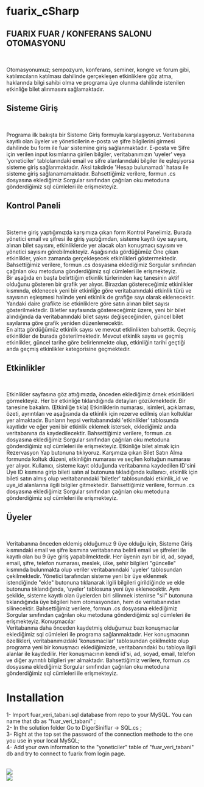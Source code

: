 # fuarix_cSharp

<h2>FUARIX FUAR / KONFERANS SALONU OTOMASYONU</h2></br>

Otomasyonumuz; sempozyum, konferans, seminer, kongre ve forum gibi, katılımcıların katılması dahilinde gerçekleşen etkinliklere göz atma, haklarında bilgi sahibi olma ve programa üye olunma dahilinde istenilen etkinliğe bilet alınmasını sağlamaktadır.</br>

<h2>Sisteme Giriş</h2></br>

Programa ilk bakışta bir Sisteme Giriş formuyla karşılaşıyoruz. Veritabanına kayıtlı olan üyeler ve yöneticilerin e-posta ve şifre bilgilerini girmesi dahilinde bu form ile fuar sistemine giriş sağlanmaktadır. E-posta ve Şifre için verilen input kısımlarına girilen bilgiler, veritabanımızın 'uyeler' veya 'yoneticiler' tablolarındaki email ve sifre alanlarındaki bilgiler ile eşleşiyorsa sisteme giriş sağlanmaktadır. Aksi takdirde 'Hesap bulunamadı' hatası ile sisteme giriş sağlanamamaktadır. Bahsettiğimiz verilere, formun .cs dosyasına eklediğimiz Sorgular sınıfından çağrılan oku metoduna gönderdiğimiz sql cümleleri ile erişmekteyiz.</br>

<h2>Kontrol Paneli</h2></br>

Sisteme giriş yaptığımızda karşımıza çıkan form Kontrol Panelimiz. Burada yönetici email ve şifresi ile giriş yaptığımdan, sisteme kayıtlı üye sayısını, alınan bilet sayısını, etkinliklerde yer alacak olan konuşmacı sayısını ve yönetici sayısını görebilmekteyiz. Aşağısında gördüğümüz Öne çıkan etkinlikler, yakın zamanda gerçekleşecek etkinlikleri göstermektedir. Bahsettiğimiz verilere, formun .cs dosyasına eklediğimiz Sorgular sınıfından çağrılan oku metoduna gönderdiğimiz sql cümleleri ile erişmekteyiz.</br>
Bir aşağıda en başta belirttiğim etkinlik türlerinden kaç tanesinin aktif olduğunu gösteren bir grafik yer alıyor. Birazdan göstereceğimiz etkinlikler kısmında, eklenecek yeni bir etkinliğe göre veritabanındaki etkinlik türü ve sayısının eşleşmesi halinde yeni etkinlik de grafiğe sayı olarak eklenecektir. 
Yandaki daire grafikte ise etkinliklere göre satın alınan bilet sayısı gösterilmektedir. Biletler sayfasında göstereceğimiz üzere, yeni bir bilet alındığında da veritabanındaki bilet sayısı değişeceğinden, güncel bilet sayılarına göre grafik yeniden düzenlenecektir.</br>
En altta gördüğümüz etkinlik sayısı ve mevcut etklinlikten bahsettik. Geçmiş etkinlikler de burada gösterilmektedir. Mevcut etkinlik sayısı ve geçmiş etkinlikler, güncel tarihe göre belirlenmekte olup, etkinliğin tarihi geçtiği anda geçmiş etkinlikler kategorisine geçmektedir.</br>

<h2>Etkinlikler</h2></br>

Etkinlikler sayfasına göz attığımızda, önceden eklediğimiz örnek etkinlikleri görmekteyiz. Her bir etkinliğe tıklandığında detayları gözükmektedir. Bir tanesine bakalım. (Etkinliğe tıkla) Etkinliklerin numarası, isimleri, açıklaması, özeti, ayrıntıları ve aşağısında da etkinlik için rezerve edilmiş olan koltuklar yer almaktadır. Bunların hepsi veritabanındaki 'etkinlikler' tablosunda kayıtlıdır ve eğer yeni bir etkinlik eklemek istersek, eklediğimiz anda veritabanına da kaydedilecektir. Bahsettiğimiz verilere, formun .cs dosyasına eklediğimiz Sorgular sınıfından çağrılan oku metoduna gönderdiğimiz sql cümleleri ile erişmekteyiz.
Etkinliğe bilet almak için Rezervasyon Yap butonuna tıklıyoruz. Karşımıza çıkan Bilet Satın Alma formunda koltuk düzeni, etkinliğin numarası ve seçilen koltuğun numarası yer alıyor. Kullanıcı, sisteme kayıt olduğunda veritabanına kaydedilen ID'sini Üye ID kısmına girip bileti satın al butonuna tıkladığında kullanıcı, etkinlik için bileti satın almış olup veritabanındaki 'biletler' tablosundaki etkinlik_id ve uye_id alanlarına ilgili bilgiler gitmektedir.  Bahsettiğimiz verilere, formun .cs dosyasına eklediğimiz Sorgular sınıfından çağrılan oku metoduna gönderdiğimiz sql cümleleri ile erişmekteyiz.</br>

<h2>Üyeler</h2></br>

Veritabanına önceden eklemiş olduğumuz 9 üye olduğu için, Sisteme Giriş kısmındaki email ve şifre kısmına veritabanına belirli email ve şifreleri ile kayıtlı olan bu 9 üye giriş yapabilmektedir. Her üyenin ayrı bir id, ad, soyad, email, şifre, telefon numarası, meslek, ülke, şehir bilgileri "güncelle" kısmında bulunmakta olup veriler veritabanındaki 'uyeler' tablosundan çekilmektedir. Yönetici tarafından sisteme yeni bir üye eklenmek istendiğinde "ekle" butonuna tıklanarak ilgili bilgileri girildiğinde ve ekle butonuna tıklandığında, 'uyeler' tablosuna yeni üye eklenecektir. Aynı şekilde, sisteme kayıtlı olan üyelerden biri silinmek istenirse "sil" butonuna tıklandığında üye bilgileri hem otomasyondan, hem de veritabanından silinecektir.
Bahsettiğimiz verilere, formun .cs dosyasına eklediğimiz Sorgular sınıfından çağrılan oku metoduna gönderdiğimiz sql cümleleri ile erişmekteyiz.
Konuşmacılar</br>
Veritabanına daha önceden kaydetmiş olduğumuz bazı konuşmacılar eklediğimiz sql cümleleri ile programa sağlanmaktadır. Her konuşmacının özellikleri, veritabanımızdaki 'konusmacilar' tablosundan çekilmekte olup programa yeni bir konuşmacı eklediğimizde, veritabanındaki bu tabloya ilgili alanlar ile kaydedilir. Her konuşmacının kendi id'si, ad, soyad, email, telefon ve diğer ayrıntılı bilgileri yer almaktadır. Bahsettiğimiz verilere, formun .cs dosyasına eklediğimiz Sorgular sınıfından çağrılan oku metoduna gönderdiğimiz sql cümleleri ile erişmekteyiz.

# Installation 


1- Import fuar_veri_tabani.sql database from repo to your MySQL. You can name that db as "fuar_veri_tabani" ;</br>
2- In the solution folder Go to DigerSiniflar -> SQL.cs ;</br>
3- Right at the top set the password of the connection methode to the one you use in your local MySQL;</br>
4- Add your own information to the "yoneticiler" table of "fuar_veri_tabani" db and try to connect to fuarix from login page.</br></br>

<img src="https://github.com/Judy-Nkwama/fuarix_cSharp/blob/main/Screenshot%20(158).png" /></br>
<img src="https://github.com/Judy-Nkwama/fuarix_cSharp/blob/main/Screenshot%20(130).png" />
